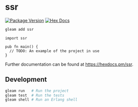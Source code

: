# ssr

[![Package Version](https://img.shields.io/hexpm/v/ssr)](https://hex.pm/packages/ssr)
[![Hex Docs](https://img.shields.io/badge/hex-docs-ffaff3)](https://hexdocs.pm/ssr/)

```sh
gleam add ssr
```
```gleam
import ssr

pub fn main() {
  // TODO: An example of the project in use
}
```

Further documentation can be found at <https://hexdocs.pm/ssr>.

## Development

```sh
gleam run   # Run the project
gleam test  # Run the tests
gleam shell # Run an Erlang shell
```

